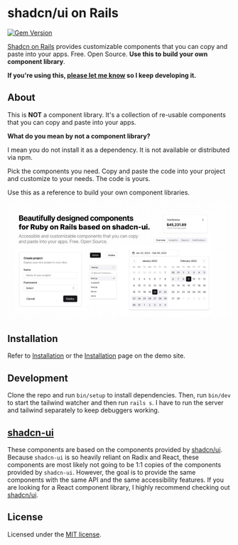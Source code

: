 # shadcn/ui on Rails

[![Gem Version](https://badge.fury.io/rb/shadcn-ui.svg)](https://badge.fury.io/rb/shadcn-ui)

[Shadcn on Rails](https://shadcn.themesonrails.com) provides customizable components that you can
copy and paste into your apps. Free. Open Source. **Use this to build your own component library**.

**If you're using this, [please let me know](https://twitter.com/aviflombaum) so I keep developing
it.**

## About

This is **NOT** a component library. It's a collection of re-usable components that you can copy and
paste into your apps.

**What do you mean by not a component library?**

I mean you do not install it as a dependency. It is not available or distributed via npm.

Pick the components you need. Copy and paste the code into your project and customize to your needs.
The code is yours.

Use this as a reference to build your own component libraries.

![hero](public/og.jpg)

## Installation

Refer to
[Installation](https://github.com/aviflombaum/shadcn-rails/blob/main/app/views/documentation/installation.html.md)
or the [Installation](https://shadcn.themesonrails.com/docs/installation) page on the demo site.

## Development

Clone the repo and run `bin/setup` to install dependencies. Then, run `bin/dev` to start the
tailwind watcher and then run `rails s`. I have to run the server and tailwind separately to keep
debuggers working.

## [shadcn-ui](https://ui.shadcn.com)

These components are based on the components provided by [shadcn/ui](https://ui.shadcn.com). Because
`shadcn-ui` is so heavily reliant on Radix and React, these components are most likely not going to
be 1:1 copies of the components provided by `shadcn-ui`. However, the goal is to provide the same
components with the same API and the same accessibility features. If you are looking for a React
component library, I highly recommend checking out [shadcn/ui](https://ui.shadcn.com).

## License

Licensed under the [MIT license](https://github.com/shadcn/ui/blob/main/LICENSE.md).
